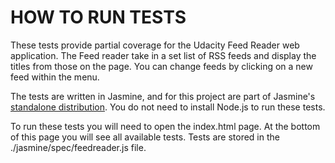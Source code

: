 # HOW TO RUN TESTS

These tests provide partial coverage for the Udacity Feed Reader web application.
The Feed reader take in a set list of RSS feeds and display the titles from those on the page. You can change feeds by clicking on a new feed within the menu.

The tests are written in Jasmine, and for this project are part of Jasmine's [standalone distribution](https://jasmine.github.io/pages/getting_started.html). You do not need to install Node.js to run these tests.

To run these tests you will need to open the index.html page. At the bottom of this page you will see all available tests.
Tests are stored in the ./jasmine/spec/feedreader.js file. 
